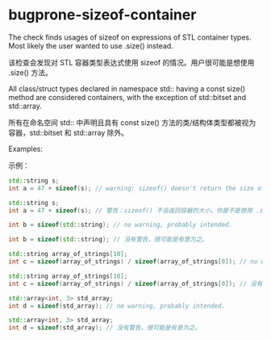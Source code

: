 # bugprone-sizeof-container

The check finds usages of sizeof on expressions of STL container types. Most likely the user wanted to use .size() instead.

该检查会发现对 STL 容器类型表达式使用 sizeof 的情况。用户很可能是想使用 .size() 方法。

All class/struct types declared in namespace std:: having a const size() method are considered containers, with the exception of std::bitset and std::array.

所有在命名空间 std:: 中声明且具有 const size() 方法的类/结构体类型都被视为容器，std::bitset 和 std::array 除外。

Examples:

示例：

```c++
std::string s;
int a = 47 + sizeof(s); // warning: sizeof() doesn't return the size of the container. Did you mean .size()?

std::string s;
int a = 47 + sizeof(s); // 警告：sizeof() 不会返回容器的大小。你是不是想用 .size()？

int b = sizeof(std::string); // no warning, probably intended.

int b = sizeof(std::string); // 没有警告，很可能是有意为之。

std::string array_of_strings[10];
int c = sizeof(array_of_strings) / sizeof(array_of_strings[0]); // no warning, definitely intended.

std::string array_of_strings[10];
int c = sizeof(array_of_strings) / sizeof(array_of_strings[0]); // 没有警告，肯定是有意为之。

std::array<int, 3> std_array;
int d = sizeof(std_array); // no warning, probably intended.

std::array<int, 3> std_array;
int d = sizeof(std_array); // 没有警告，很可能是有意为之。
```
